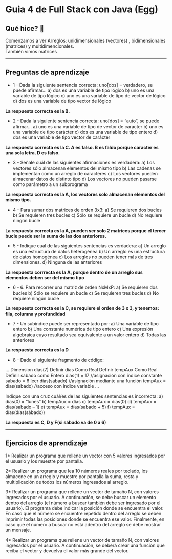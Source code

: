 # Guia 4 de Full Stack con Java (Egg)

## Qué hice? 🚀

Comenzamos a ver Arreglos: unidimensionales (vectores) , bidimensionales (matrices) y multidimencionales. <br>
También vimos matrices


---

## Preguntas de aprendizaje

* 1 -  Dada la siguiente sentencia correcta: uno[dos] = verdadero, se puede afirmar…
	a) dos es una variable de tipo lógico
	b) uno es una variable de tipo lógico
	c) uno es una variable de tipo de vector de lógico
	d) dos es una variable de tipo vector de lógico

**La respuesta correcta es la B.**

* 2 - Dada la siguiente sentencia correcta: uno[dos] = “auto”, se puede afirmar...
	a) uno es una variable de tipo de vector de carácter
	b) uno es una variable de tipo carácter
	c) dos es una variable de tipo entero
	d) dos es una variable de tipo vector de carácter

**La respuesta correcta es la C. A es falso. B es faldo porque caracter es una sola letra. D es falso.**

* 3 - Señale cuál de las siguientes afirmaciones es verdadera:
	a) Los vectores sólo almacenan elementos del mismo tipo
	b) Las cadenas se implementan como un arreglo de caracteres
	c) Los vectores pueden almacenar datos de distinto tipo
	d) Los vectores no pueden pasarse como parámetro a un subprograma
	
**La respuesta correcta es la A, los vectores solo almacenan elementos del mismo tipo.**

* 4 - Para sumar dos matrices de orden 3x3:
	a) Se requieren dos bucles
	b) Se requieren tres bucles
	c) Sólo se requiere un bucle
	d) No requiere ningún bucle

**La respuesta correcta es la A, pueden ser solo 2 matrices porque el tercer bucle puede ser la suma de las dos anteriores.**

* 5 - Indique cuál de las siguientes sentencias es verdadera:
	a) Un arreglo es una estructura de datos heterogénea
	b) Un arreglo es una estructura de datos homogénea
	c) Los arreglos no pueden tener más de tres dimensiones.
	d) Ninguna de las anteriores
	
**La respuesta corrrecta es la A, porque dentro de un arreglo sus elementos deben ser del mismo tipo**

* 6 - 6. Para recorrer una matriz de orden NxMxP:
	a) Se requieren dos bucles
	b) Sólo se requiere un bucle
	c) Se requieren tres bucles
	d) No requiere ningún bucle
	
**La respuesta correcta es la C, se requiere el orden de 3 x 3, y tenemos: fila, columna y profundidad**

* 7 - Un subíndice puede ser representado por:
	a) Una variable de tipo entero
	b) Una constante numérica de tipo entero
	c) Una expresión algebraica cuyo resultado sea equivalente a un valor entero
	d) Todas las anteriores
	
**La respuesta correcta es la D**

* 8 - Dado el siguiente fragmento de código:

...
Dimension dias(7)
Definir dias Como Real
Definir tempAux Como Real
Definir sabado como Entero
dias(1) = 17 //asignación con índice constante
sabado = 6
leer dias(sabado) //asignación mediante una función
tempAux = dias(sabado) //acceso con índice variable
...

Indique con una cruz cuál/es de las siguientes sentencias es incorrecta:
a) días(0) = “lunes”
b) tempAux = días
c) tempAux = días(0)
d) tempAux = días(sabado – 1)
e) tempAux = días(sabado + 5)
f) tempAux = días(días(sábado))

**La respuesta es C, D y F(si sábado va de 0 a 6)**

---

## Ejercicios de aprendizaje

1* Realizar un programa que rellene un vector con 5 valores ingresados por el usuario y los
muestre por pantalla.

2* Realizar un programa que lea 10 números reales por teclado, los almacene en un arreglo
y muestre por pantalla la suma, resta y multiplicación de todos los números ingresados
al arreglo.

3* Realizar un programa que rellene un vector de tamaño N, con valores ingresados por el
usuario. A continuación, se debe buscar un elemento dentro del arreglo (el número a
buscar también debe ser ingresado por el usuario). El programa debe indicar la posición
donde se encuentra el valor. En caso que el número se encuentre repetido dentro del
arreglo se deben imprimir todas las posiciones donde se encuentra ese valor.
Finalmente, en caso que el número a buscar no está adentro del arreglo se debe mostrar
un mensaje.

4* Realizar un programa que rellene un vector de tamaño N, con valores ingresados por el
usuario. A continuación, se deberá crear una función que reciba el vector y devuelva el
valor más grande del vector.
